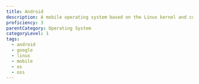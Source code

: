 ```yaml
---
title: Android
description: A mobile operating system based on the Linux kernel and currently developed by Google.
proficiency: 3
parentCategory: Operating System
categoryLevel: 1
tags:
  - android
  - google
  - linux
  - mobile
  - os
  - oss
---
```

